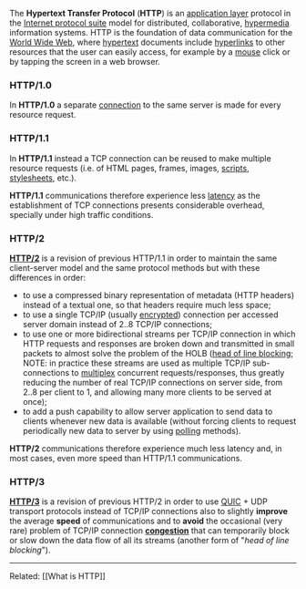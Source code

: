 The **Hypertext Transfer Protocol** (**HTTP**) is an [application layer](https://en.wikipedia.org/wiki/Application_layer "Application layer") protocol in the [Internet protocol suite](https://en.wikipedia.org/wiki/Internet_protocol_suite "Internet protocol suite") model for distributed, collaborative, [hypermedia](https://en.wikipedia.org/wiki/Hypermedia "Hypermedia") information systems. HTTP is the foundation of data communication for the [World Wide Web](https://en.wikipedia.org/wiki/World_Wide_Web "World Wide Web"), where [hypertext](https://en.wikipedia.org/wiki/Hypertext "Hypertext") documents include [hyperlinks](https://en.wikipedia.org/wiki/Hyperlink "Hyperlink") to other resources that the user can easily access, for example by a [mouse](https://en.wikipedia.org/wiki/Computer_mouse "Computer mouse") click or by tapping the screen in a web browser.

### HTTP/1.0
In **HTTP/1.0** a separate [connection](https://en.wikipedia.org/wiki/Connection-oriented_communication "Connection-oriented communication") to the same server is made for every resource request.

### HTTP/1.1
In **HTTP/1.1** instead a TCP connection can be reused to make multiple resource requests (i.e. of HTML pages, frames, images, [scripts](https://en.wikipedia.org/wiki/Client-side_scripting "Client-side scripting"), [stylesheets](https://en.wikipedia.org/wiki/Cascading_Style_Sheets "Cascading Style Sheets"), etc.).

**HTTP/1.1** communications therefore experience less [latency](https://en.wikipedia.org/wiki/Latency_(engineering) "Latency (engineering)") as the establishment of TCP connections presents considerable overhead, specially under high traffic conditions.
### HTTP/2

**[HTTP/2](https://en.wikipedia.org/wiki/HTTP/2 "HTTP/2")** is a revision of previous HTTP/1.1 in order to maintain the same client-server model and the same protocol methods but with these differences in order:

-   to use a compressed binary representation of metadata (HTTP headers) instead of a textual one, so that headers require much less space;
-   to use a single TCP/IP (usually [encrypted](https://en.wikipedia.org/wiki/Encryption "Encryption")) connection per accessed server domain instead of 2..8 TCP/IP connections;
-   to use one or more bidirectional streams per TCP/IP connection in which HTTP requests and responses are broken down and transmitted in small packets to almost solve the problem of the HOLB ([head of line blocking](https://en.wikipedia.org/wiki/Head-of-line_blocking "Head-of-line blocking"); NOTE: in practice these streams are used as multiple TCP/IP sub-connections to [multiplex](https://en.wikipedia.org/wiki/Multiplexing "Multiplexing") concurrent requests/responses, thus greatly reducing the number of real TCP/IP connections on server side, from 2..8 per client to 1, and allowing many more clients to be served at once);
-   to add a push capability to allow server application to send data to clients whenever new data is available (without forcing clients to request periodically new data to server by using [polling](https://en.wikipedia.org/wiki/Polling_(computer_science) "Polling (computer science)") methods).
	
**HTTP/2** communications therefore experience much less latency and, in most cases, even more speed than HTTP/1.1 communications.

### HTTP/3

**[HTTP/3](https://en.wikipedia.org/wiki/HTTP/3 "HTTP/3")** is a revision of previous HTTP/2 in order to use [QUIC](https://en.wikipedia.org/wiki/QUIC "QUIC") + UDP transport protocols instead of TCP/IP connections also to slightly **improve** the average **speed** of communications and to **avoid** the occasional (very rare) problem of TCP/IP connection **[congestion](https://en.wikipedia.org/wiki/TCP_congestion_control "TCP congestion control")** that can temporarily block or slow down the data flow of all its streams (another form of "_head of line blocking_").

---
Related: [[What is HTTP]]